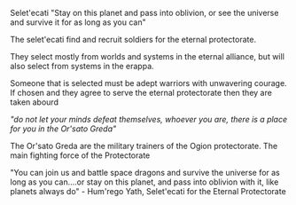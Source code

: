 Selet'ecati
"Stay on this planet and pass into oblivion, or see the universe and survive it for as long as you can"

The selet'ecati find and recruit soldiers for the eternal protectorate.

They select mostly from worlds and systems in the eternal alliance, but will also select from systems in the erappa.

Someone that is selected must be adept warriors with unwavering courage. If chosen and they agree to serve the eternal protectorate then they are taken abourd


_"do not let your minds defeat themselves, whoever you are, there is a place for you in the Or'sato Greda"_


The Or'sato Greda are the military trainers of the Ogion protectorate. The main fighting force of the Protectorate

"You can join us and battle space dragons and survive the universe for as long as you can....or stay on this planet, and pass into oblivion with it, like planets always do" - Hum'rego Yath, Selet'ecati for the Eternal Protectorate
